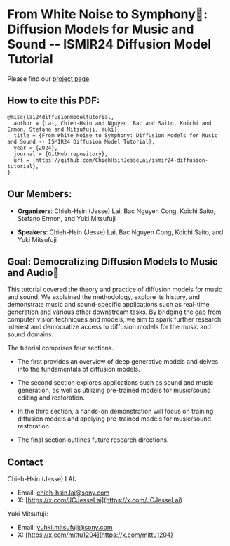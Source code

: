 # From White Noise to Symphony🎼: Diffusion Models for Music and Sound -- ISMIR24 Diffusion Model Tutorial

Please find our [project page](https://sites.google.com/view/diffusion-tutorial-ismir24/home).

## How to cite this PDF:

```
@misc{lai24diffusionmodeltutorial,
  author = {Lai, Chieh-Hsin and Nguyen, Bac and Saito, Koichi and Ermon, Stefano and Mitsufuji, Yuki},
  title = {From White Noise to Symphony: Diffusion Models for Music and Sound -- ISMIR24 Diffusion Model Tutorial},
  year = {2024},
  journal = {GitHub repository},
  url = {https://github.com/ChiehHsinJesseLai/ismir24-diffusion-tutorial}, 
}
```
## Our Members:
- **Organizers**: Chieh-Hsin (Jesse) Lai, Bac Nguyen Cong, Koichi Saito, Stefano Ermon, and Yuki Mitsufuji

- **Speakers**: Chieh-Hsin (Jesse) Lai, Bac Nguyen Cong, Koichi Saito, and Yuki Mitsufuji


## Goal: Democratizing Diffusion Models to Music and Audio🎼
 This tutorial covered the theory and practice of diffusion models for music and sound. We explained the methodology, explore its history, and demonstrate music and sound-specific applications such as real-time generation and various other downstream tasks. By bridging the gap from computer vision techniques and models, we aim to spark further research interest and democratize access to diffusion models for the music and sound domains. 


The tutorial comprises four sections. 

- The first provides an overview of deep generative models and delves into the fundamentals of diffusion models. 

- The second section explores applications such as sound and music generation, as well as utilizing pre-trained models for music/sound editing and restoration. 

- In the third section, a hands-on demonstration will focus on training diffusion models and applying pre-trained models for music/sound restoration. 

- The final section outlines future research directions.


## Contact
Chieh-Hsin (Jesse) LAI: 
- Email: <a href="chieh-hsin.lai@sony.com">chieh-hsin.lai@sony.com</a>
- X: [https://x.com/JCJesseLai](https://x.com/JCJesseLai)

Yuki Mitsufuji:
- Email: <a href="yuhki.mitsufuji@sony.com">yuhki.mitsufuji@sony.com</a>
- X: [https://x.com/mittu1204](https://x.com/mittu1204)
